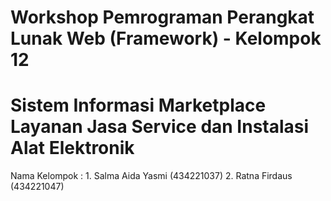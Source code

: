 # Workshop Pemrograman Perangkat Lunak Web (Framework) - Kelompok 12
# Sistem Informasi Marketplace Layanan Jasa Service dan Instalasi Alat Elektronik
<p>Nama Kelompok :
  1. Salma Aida Yasmi     (434221037)
  2. Ratna Firdaus        (434221047)
</p>
